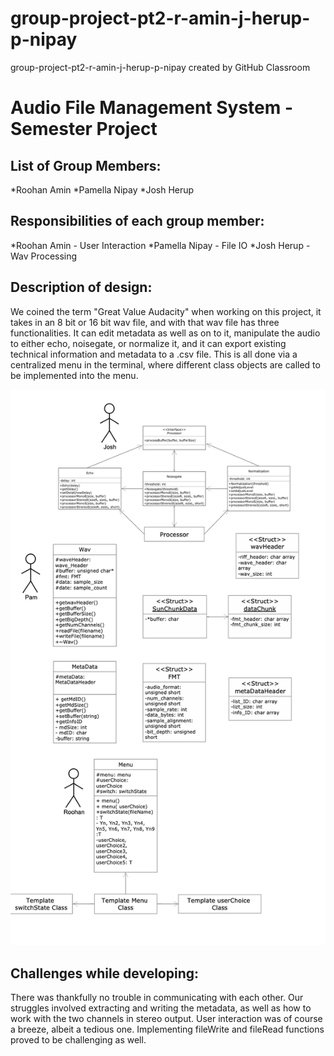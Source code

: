 # group-project-pt2-r-amin-j-herup-p-nipay
group-project-pt2-r-amin-j-herup-p-nipay created by GitHub Classroom

# Audio File Management System - Semester Project
## List of Group Members:
*Roohan Amin
*Pamella Nipay
*Josh Herup
## Responsibilities of each group member:

*Roohan Amin - User Interaction
*Pamella Nipay - File IO
*Josh Herup - Wav Processing

## Description of design:

We coined the term "Great Value Audacity" when working on this project, it takes in an 8 bit or 16 bit wav file, and with that wav file has three functionalities. It can edit metadata as well as on to it, manipulate the audio to either echo, noisegate, or normalize it, and it can export existing technical information and metadata to a .csv file.  This is all done via a centralized menu in the terminal, where different class objects are called to be implemented into the menu. 


![Class Diagram](https://github.com/cpe-unr/group-project-pt2-r-amin-j-herup-p-nipay/blob/user-interaction/Class_Diagram.png) 


## Challenges while developing:

There was thankfully no trouble in communicating with each other. Our struggles involved extracting and writing the metadata, as well as how to work with the two channels in stereo output. User interaction was of course a breeze, albeit a tedious one. Implementing fileWrite and fileRead functions proved to be challenging as well.
